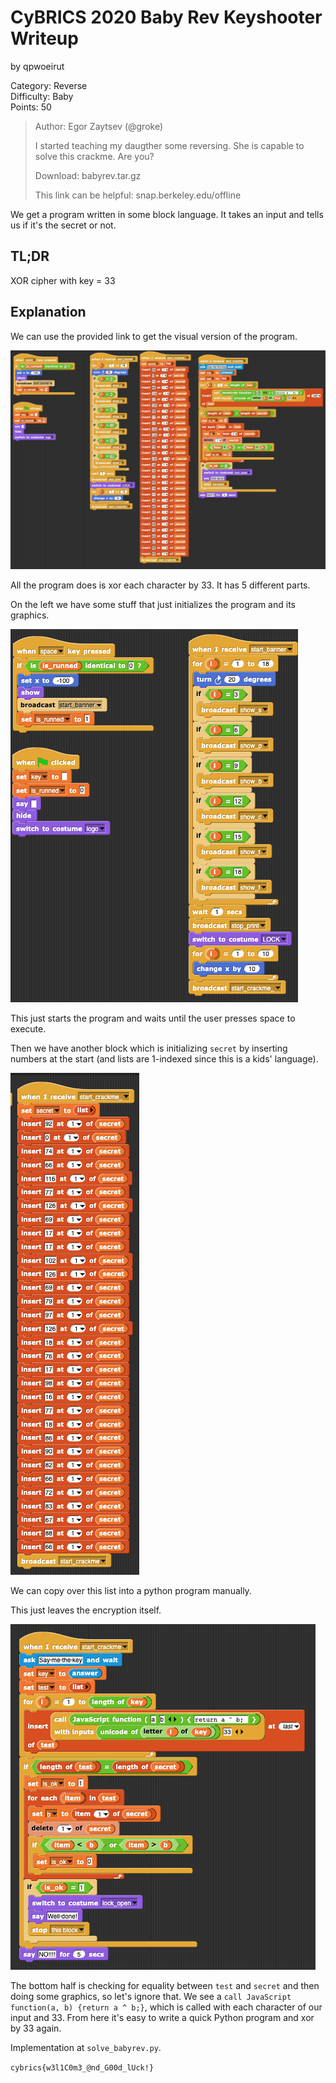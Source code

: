 # CyBRICS 2020 Baby Rev Keyshooter Writeup
by qpwoeirut

Category: Reverse<br>
Difficulty: Baby<br>
Points: 50
> Author: Egor Zaytsev (@groke)
>
> I started teaching my daugther some reversing. She is capable to solve this crackme. Are you?
>
> Download: babyrev.tar.gz
>
> This link can be helpful: snap.berkeley.edu/offline

We get a program written in some block language.
It takes an input and tells us if it's the secret or not.

## TL;DR
XOR cipher with key = 33


## Explanation
We can use the provided link to get the visual version of the program.

![Baby Rev Program](BabyRevFullProgram.png)

All the program does is xor each character by 33.
It has 5 different parts.

On the left we have some stuff that just initializes the program and its graphics.

![Baby Rev Initializers](BabyRevInitializers.png)

This just starts the program and waits until the user presses space to execute.

Then we have another block which is initializing `secret` by inserting numbers at the start (and lists are 1-indexed since this is a kids' language).

![Baby Rev Secret](BabyRevSecret.png)

We can copy over this list into a python program manually.

This just leaves the encryption itself.

![Baby Rev Xor](BabyRevXor.png)

The bottom half is checking for equality between `test` and `secret` and then doing some graphics, so let's ignore that.
We see a `call JavaScript function(a, b) {return a ^ b;}`, which is called with each character of our input and 33.
From here it's easy to write a quick Python program and xor by 33 again.

Implementation at `solve_babyrev.py`.

`cybrics{w3l1C0m3_@nd_G00d_lUck!}`